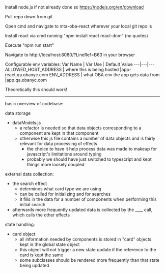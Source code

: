 Install node.js if not already done so https://nodejs.org/en/download

Pull repo down from git

Open cmd and navigate to mta-oba-react wherever your local git repo is

Install react via cmd running "npm install react react-dom" (no quotes)

Execute "npm run start"

Navigate to http://localhost:8080/?LineRef=B63 in your browser

Configurable env variables:
Var Name | Var Use | Default Value
---|---|---
ALLOWED_HOST_ADDRESS | where this is being hosted |app-react.qa.obanyc.com
ENV_ADDRESS | what OBA env the app gets data from |app.qa.obanyc.com


Theoretically this should work!





--------

basic overview of codebase:

data storage
- dataModels.js
  - a refactor is needed so that data objects corresponding to a component are kept in that component
  - otherwise this js file contains a number of data objects and is fairly relevant for data processing of effects
    - the choice to have it help process data was made to makeup for javascript's limitations around typing
    - probably we should have just switched to typescript and kept things more loosely coupled

external data collection:
- the search effect
  - determines what card type we are using
  - can be called for initializing and for searches
  - it fills in the data for a number of components when performing this initial search
- afterwards more frequently updated data is collected by the ____ call, which calls the other effects

state handling:
- card object
  - all information needed by components is stored in "card" objects kept in the global state object
  - this object will not trigger a new state update if the reference to the card is kept the same
  - some subclasses should be rendered more frequently than that state being updated